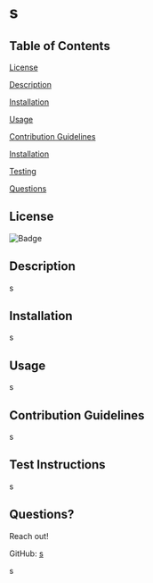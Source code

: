 
# s

## Table of Contents

[License](#License)

[Description](#Description)

[Installation](#Installation)

[Usage](#Usage)

[Contribution Guidelines](#Contribution)

[Installation](#Installation)

[Testing](#Testing)

[Questions](#Questions)

## License


![Badge](https://img.shields.io/badge/license-Apollo-blueviolet.svg)


## Description

s

## Installation

s

## Usage

s

## Contribution Guidelines

s

## Test Instructions 

s

## Questions?

Reach out! 

GitHub: <a href="https://github.com/s">s</a>

s
